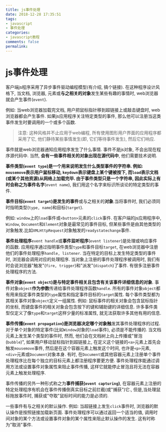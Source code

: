 ```yaml
---
title: js事件处理
date: 2018-12-28 17:35:51
tags:
- javascript
- 事件处理
categories:
- javascript教程
comments: false
permalink:
---
```


# js事件处理

客户端js程序采用了异步事件驱动编程模型(有介绍, 搞个链接). 在这种程序设计风格下, 当文档, 浏览器, 元素或**与之相关的对象**发生某些有趣的事情时, web浏览器就会产生事件(`event`).

例如: 当web浏览器加载完文档, 用户把鼠标指针移到超链接上或敲击键盘时, web浏览器都会产生事件. 如果js应用程序关注特定类型的事件, 那么他可以注册当这类事件发生时要调用的一个或多个函数.

> 注意: 这种风格并不止应用于web编程, 所有使用图形用户界面的应用程序都采用了它, 他们静待某些事情发生(即, 它们等待事件发生), 然后它们响应.

事件就是web浏览器通知应用程序发生了什么事情. 事件不是js对象, 不会出现在程序源代码中. 当然, **会有一些事件相关的对象出现在源代码中**, 他们需要技术说明.

**事件类型(`event type`)**是一个用来说明发生什么类型事件的字符串.
例如: `mousemove`表示用户鼠标移动, `keydown`表示键盘上某个键被按下, 而`load`表示文档(或某个其他资源)从网络上加载完毕.
由于事件类型只是一个字符串, 因此实际上**有时会称之为事件名字**(`event name`), 我们用这个名字来标识所谈论的特定类型的事件.

**事件目标(`event target`)**是发生的**事件**或与之相关的**对象**.当将事件时, 我们必须同时指明类型(`type, name`)和目标(`target`).

例如: `window`上的`load`事件或`<button>`元素的`click`事件. 在客户端的js应用程序中, `Window`, `Document`和`Element`对象是最常见的事件目标, 但某些事件是由其他类型的对象触发.比如`XMLHttpRequest`对象触发的`readystatechange`事件.

**事件处理程序**`event handle`或**事件监听程序**(`event listener`)是处理或响应事件的函数. 应用程序通过指明事件类型`type`和事件目标`target`, 在web浏览器中注册他们的事件处理程序`handle, listener`. 当在特定的目标上发生特定类型的事件时, 浏览器会调用对应的处理程序. 当对象上注册的事件处理程序被调用时, 我们有时会说浏览器"触发"(`fire, trigger`)和"派发"(`dispatch`)了事件. 有很多注册事件处理程序的方法.

**事件对象(`event object`)**是与特定事件相关且包含有关该**事件详细信息的对象**. 事件对象`object`**作为参数**传递给事件处理程序函数`handle`. 所有的事件对象`object`都有用来指定事件类型的`type`属性和指定事件目标的`target`属性. 每个事件类型都为其相关事件对象`object`定义一组属性.
例如: 鼠标事件的相关对象会包含鼠标指针的坐标, 而键盘事件的相关对象会包含按下的键和辅助键的详细信息. 许多事件类型仅定义了像`type`和`target`这样少量的标准属性, 就无法获取许多其他有用的信息.

**事件传播(`event propagation`)**是**浏览器决定哪个对象触**发其事件处理程序的过程. 对于单个对象的特定事件(比如`Window`对象的`load`事件), 必须是不能传播的. 当文档元素上发生某个类型的事件时, 然而, 他们会在文档树上向上传播或"冒泡(`bubble`)", 如果用户移动鼠标指针到超链接上, 在定义这个链接的`<a>`元素上首先会触发`mousemove`事件, 然后是在这个容器元素上触发这个时间, 也许是`<p>`元素,`<div>`元素或`Document`对象本身. 有时, 在`Document`或其他容器元素上注册单个事件处理程序比在每个独立的目标元素上都注册程序要更方便. 事件处理程序能通过调用方法或设置事件对象属性来阻止事件传播, 这样它就能停止冒泡且将无法在容器元素上触发处理程序.

事件传播的另外一种形式称之为**事件捕获(`event capturing`)**, 在容器元素上注册的特定处理程序有机会在事件传播倒真实目标之前拦截(或"捕获")它., 但是,当处理鼠标拖放事件时, 捕获或"夺取"鼠标时间的能力是必须的.

一些事件有与之相关的默认操作. 例如: 当超链接上发生`click`事件时, 浏览器的默认操作是按照链接加载新页面. 事件处理程序可以通过返回一个适当的值, 调用时间对象的某个方法或设置事件对象的某个属性来阻止默认操作的发生. 这有时称为"取消"事件.











